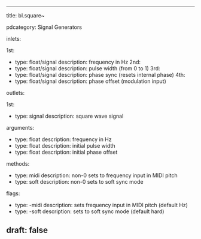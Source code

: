 --- 


title: bl.square~

pdcategory: Signal Generators

inlets:

  1st:
  - type: float/signal
    description: frequency in Hz
  2nd:
  - type: float/signal
    description: pulse width (from 0 to 1)
  3rd:
  - type: float/signal
    description: phase sync (resets internal phase)
  4th:
  - type: float/signal
    description: phase offset (modulation input)

outlets:

  1st:
  - type: signal
    description: square wave signal

arguments:
  - type: float
    description: frequency in Hz
  - type: float
    description: initial pulse width
  - type: float
    description: initial phase offset

methods:
  - type: midi <float>
    description: non-0 sets to frequency input in MIDI pitch
  - type: soft <float>
    description: non-0 sets to soft sync mode

flags:
  - type: -midi
    description: sets frequency input in MIDI pitch (default Hz)
  - type: -soft
    description: sets to soft sync mode (default hard)

draft: false
---